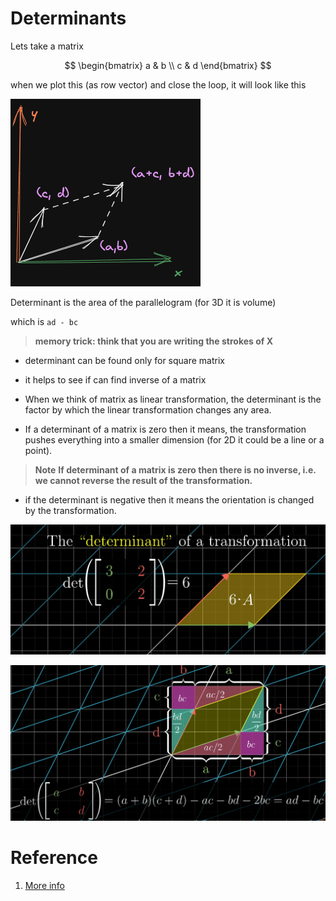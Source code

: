 # Determinants

Lets take a matrix

$$
\begin{bmatrix}
a & b \\
c & d
\end{bmatrix}
$$

when we plot this (as row vector) and close the loop, it will look like this

![image matrix plotter as vector](./img/006_determinant.excalidraw.png)

Determinant is the area of the parallelogram (for 3D it is volume)

which is `ad - bc` 

> **memory trick: think that you are writing the strokes of X**

* determinant can be found only for square matrix
* it helps to see if can find inverse of a matrix

* When we think of matrix as linear transformation, the determinant is the factor by which the linear transformation changes any area. 

* If a determinant of a matrix is zero then it means, the transformation pushes everything into a smaller dimension (for 2D it could be a line or a point).

> **Note**
> **If determinant of a matrix is zero then there is no inverse, i.e. we cannot reverse the result of the transformation.**

* if the determinant is negative then it means the orientation is changed by the transformation.

![](img/006.Determinants-0902155044.png)


![](img/006.Determinants-0902164220.png)
# Reference
1. [More info](https://www.mathsisfun.com/algebra/matrix-determinant.html)